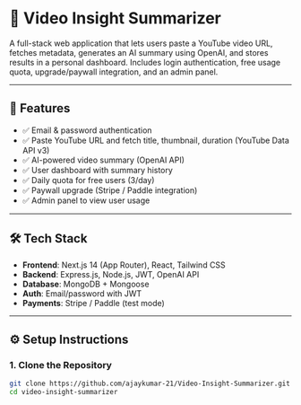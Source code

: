 # 🎥 Video Insight Summarizer

A full-stack web application that lets users paste a YouTube video URL, fetches metadata, generates an AI summary using OpenAI, and stores results in a personal dashboard. Includes login authentication, free usage quota, upgrade/paywall integration, and an admin panel.

---

## 🚀 Features

- ✅ Email & password authentication
- ✅ Paste YouTube URL and fetch title, thumbnail, duration (YouTube Data API v3)
- ✅ AI-powered video summary (OpenAI API)
- ✅ User dashboard with summary history
- ✅ Daily quota for free users (3/day)
- ✅ Paywall upgrade (Stripe / Paddle integration)
- ✅ Admin panel to view user usage

---

## 🛠️ Tech Stack

- **Frontend**: Next.js 14 (App Router), React, Tailwind CSS
- **Backend**: Express.js, Node.js, JWT, OpenAI API
- **Database**: MongoDB + Mongoose
- **Auth**: Email/password with JWT
- **Payments**: Stripe / Paddle (test mode)

---

## ⚙️ Setup Instructions

### 1. Clone the Repository

```bash
git clone https://github.com/ajaykumar-21/Video-Insight-Summarizer.git
cd video-insight-summarizer
